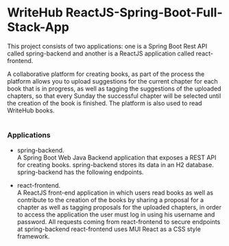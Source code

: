 # WriteHub ReactJS-Spring-Boot-Full-Stack-App
This project consists of two applications: one is a Spring Boot Rest API called spring-backend and another is a ReactJS application called react-frontend.

A collaborative platform for creating books, as part of the process the platform allows you to upload suggestions for the current chapter for each book that is in progress, as well as tagging the suggestions of the uploaded chapters, so that every Sunday the successful chapter will be selected until the creation of the book is finished. 
The platform is also used to read WriteHub books.

# <h3>  Applications</h3>
- spring-backend.
</br>  A Spring Boot Web Java Backend application that exposes a REST API for creating books.
spring-backend stores its data in an H2 database.
spring-backend has the following endpoints.

- react-frontend.
 </br> A ReactJS front-end application in which users read books as well as contribute to the creation of the books by sharing a proposal for a chapter as well as tagging proposals for the uploaded chapters, in order to access the application the user must log in using his username and password. All requests coming from react-frontend to secure endpoints at spring-backend
react-frontend uses MUI React as a CSS style framework.
